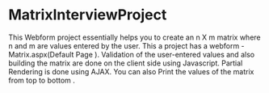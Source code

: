 # MatrixInterviewProject

This Webform project essentially helps you to create an n X m matrix where n and m are values entered by the user.
This a project has a webform  - Matrix.aspx(Default Page ).
Validation of the user-entered values and also building the matrix are done on the client side using Javascript.
Partial Rendering is done using AJAX.
You can also Print the values of the matrix from top to bottom .
